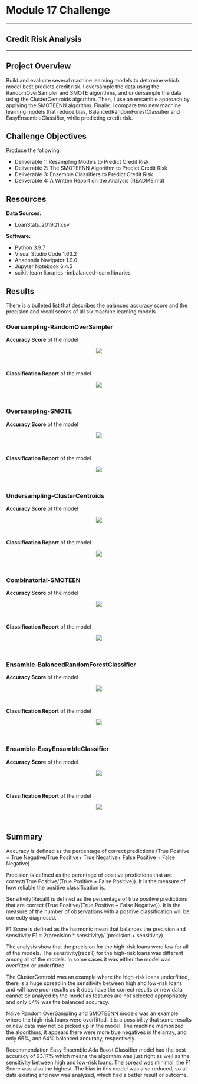 # Module 17 Challenge

---
## Credit Risk Analysis 
---

## Project Overview
Build and evaluate several machine learning models to detirmine which model best predicts credit risk. I oversample the data using the RandomOverSampler and SMOTE algorithms, and undersample the data using the ClusterCentroids algorithm. Then, I use an ensamble approach by applying the SMOTEENN algorithm. Finally, I compare two new machine learning models that reduce bias, BalancedRandomForestClassifier and EasyEnsembleClassifier, while predicting credit risk. 

## Challenge Objectives
Produce the following:
- Deliverable 1: Resampling Models to Predict Credit Risk
- Deliverable 2: The SMOTEENN Algorithm to Predict Credit Risk
- Deliverable 3: Ensemble Classifiers to Predict Credit Risk
- Deliverable 4: A Written Report on the Analysis (README.md)

## Resources
**Data Sources:** 
- LoanStats_2019Q1.csv

**Software:**
- Python 3.9.7
- Visual Studio Code 1.63.2 
- Anaconda Navigator 1.9.0
- Jupyter Notebook 6.4.5
- scikit-learn libraries
-imbalanced-learn libraries

## Results 

There is a bulleted list that describes the balanced accuracy score and the precision and recall scores of all six machine learning models


### Oversampling-RandomOverSampler
**Accuracy Score** of the model <p align="center">
    <img src="https://github.com/saraegregg/Mod17_Credit_Risk_Analysis/blob/main/images/naiverandom_accscore.png"> 
</p>

<br>

**Classification Report** of the model <p align="center">
    <img src="https://github.com/saraegregg/Mod17_Credit_Risk_Analysis/blob/main/images/naiverandom_report.png"> 
</p>
<br>


### Oversampling-SMOTE
**Accuracy Score** of the model <p align="center">
    <img src="https://github.com/saraegregg/Mod17_Credit_Risk_Analysis/blob/main/images/smote_accscore.png"> 
</p>

<br>

**Classification Report** of the model <p align="center">
    <img src="https://github.com/saraegregg/Mod17_Credit_Risk_Analysis/blob/main/images/smote_report.png"> 
</p>
<br>

### Undersampling-ClusterCentroids
**Accuracy Score** of the model <p align="center">
    <img src="https://github.com/saraegregg/Mod17_Credit_Risk_Analysis/blob/main/images/undersampling_accscore.png"> 
</p>

<br>

**Classification Report** of the model <p align="center">
    <img src="https://github.com/saraegregg/Mod17_Credit_Risk_Analysis/blob/main/images/undersampling_report.png"> 
</p>
<br>

### Combinatorial-SMOTEEN
**Accuracy Score** of the model <p align="center">
    <img src="https://github.com/saraegregg/Mod17_Credit_Risk_Analysis/blob/main/images/combo_accscore.png"> 
</p>

<br>

**Classification Report** of the model <p align="center">
    <img src="https://github.com/saraegregg/Mod17_Credit_Risk_Analysis/blob/main/images/combo_report.png"> 
</p>
<br>


### Ensamble-BalancedRandomForestClassifier
**Accuracy Score** of the model <p align="center">
    <img src="https://github.com/saraegregg/Mod17_Credit_Risk_Analysis/blob/main/images/fandomforest_accscore.png"> 
</p>

<br>

**Classification Report** of the model <p align="center">
    <img src="https://github.com/saraegregg/Mod17_Credit_Risk_Analysis/blob/main/images/fandomforest_report.png"> 
</p>
<br>

### Ensamble-EasyEnsambleClassifier
**Accuracy Score** of the model <p align="center">
    <img src="https://github.com/saraegregg/Mod17_Credit_Risk_Analysis/blob/main/images/easyensamble_accscore.png"> 
</p>

<br>

**Classification Report** of the model <p align="center">
    <img src="https://github.com/saraegregg/Mod17_Credit_Risk_Analysis/blob/main/images/easyensamble_report.png"> 
</p>
<br>

## Summary

Accuracy is defined as the percentage of correct predictions (True Positive = True Negative/True Positive+ True Negative+ False Positive + False Negative)

Precision is defined as the perentage of positive predictions that are correct(True Positive/(True Positive + False Positive)). It is the measure of how reliable the positive classification is.

Sensitivity(Recall) is defined as the percentage of true positive predictions that are correct (True Positive/(True Positive + False Negative)). It is the measure of the number of observations with a positive classification will be correctly diagnosed.

F1 Score is defined as the harmonic mean that balances the precision and sensitivity F1 = 2(precision * sensitivity)/ (precision + sensitivity)

The analysis show that the precision for the high-risk loans were low for all of the models. The sensitivity(recall) for the high-risk loans was different among all of the models. In some cases it was either the model was overfitted or underfitted.

The ClusterCentroid was an example where the high-risk loans underfitted, there is a huge spread in the sensitivity between high and low-risk loans and will have poor results as it does have the correct results or new data cannot be analyed by the model as features are not selected appropriately and only 54% was the balanced accuracy.

Naive Random OverSampling and SMOTEENN models was an example where the high-risk loans were overfitted, it is a possibility that some results or new data may not be picked up in the model. The machine memorized the algorithms, it appears there were more true negatives in the array, and only 66%, and 64% balanced accuracy, respectively.

Recommendation
Easy Ensemble Ada Boost Classifier model had the best accuracy of 93.17% which means the algorithm was just right as well as the sensitivity between high and low-risk loans. The spread was minimal, the F1 Score was also the highest. The bias in this model was also reduced, so all data existing and new was analyzed, which had a better result or outcome.